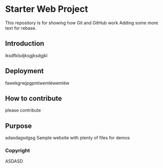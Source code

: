# Starter Web Project
This repository is for showing how Git and GitHub work
Adding some more text for rebase.

## Introduction
lksdfklsdjksgjksdgjkl

## Deployment
fawekgrwjpgpmlwemléwemléw

## How to contribute
please contribute

## Purpose

adasdagsdgsg
Sample website with plenty of files for demos

### Copyright

ASDASD